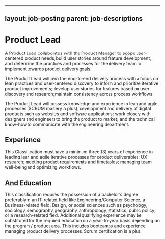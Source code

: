 
---
layout: job-posting
parent: job-descriptions
---



# Product Lead
A Product Lead collaborates with the Product Manager to scope user-centered product needs, build user stories around feature development, and determine the practices and processes for the delivery team to implement towards product delivery goals.

The Product Lead will own the end-to-end delivery process with a focus on lean practices and user-centered discovery to inform and prioritize iterative product improvements; develop user stories for features based on user discovery and research; maintain consistency across process workflows.

The Product Lead will possess knowledge and experience in lean and agile processes (SCRUM mastery a plus), development and delivery of digital products such as websites and software applications; work closely with designers and engineers to bring the product to market; and the technical know-how to communicate with the engineering department.

## Experience
This Classification must have a minimum three (3) years of experience in leading lean and agile iterative processes for product deliverables; UX research; meeting product requirements and timetables; managing team well-being and optimizing workflows.

## And Education
This classification requires the possession of a bachelor’s degree preferably in an IT-related field like Engineering/Computer Science, a Business-related field, Design, or social sciences such as psychology, sociology, demography, geography, anthropology, statistics, public policy, or a research-related field. Additional qualifying experience may be substituted for the required education on a year-to-year basis depending on the program / product area. This includes bootcamps and experience managing product delivery processes. Scrum certification is a plus.
